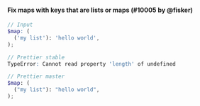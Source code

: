 #### Fix maps with keys that are lists or maps (#10005 by @fisker)

<!-- prettier-ignore -->
```scss
// Input
$map: (
  ('my list'): 'hello world',
);

// Prettier stable
TypeError: Cannot read property 'length' of undefined

// Prettier master
$map: (
  ("my list"): "hello world",
);
```
